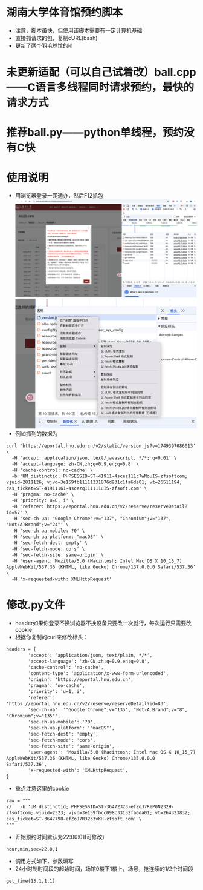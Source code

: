 # 湖南大学体育馆预约脚本
* 注意，脚本虽快，但使用该脚本需要有一定计算机基础
* 直接抓请求的包，复制cURL(bash)
* 更新了两个羽毛球馆的id

# 未更新适配（可以自己试着改）ball.cpp——C语言多线程同时请求预约，最快的请求方式
# 推荐ball.py——python单线程，预约没有C快
# 使用说明
* 用浏览器登录一网通办，然后F12抓包
![alt text](image.png)
![alt text](image-1.png)
* 例如抓到的数据为
```
curl 'https://eportal.hnu.edu.cn/v2/static/version.js?v=1749397086013' \
  -H 'accept: application/json, text/javascript, */*; q=0.01' \
  -H 'accept-language: zh-CN,zh;q=0.9,en;q=0.8' \
  -H 'cache-control: no-cache' \
  -b 'UM_distinctid; PHPSESSID=ST-41911-4scez111c7wNouIS-zfsoftcom; vjuid=2811126; vjvd=3e159fb11111331876d931c1fa6da01; vt=26511194; cas_ticket=ST-41911161-4scezq111111uIS-zfsoft.com' \
  -H 'pragma: no-cache' \
  -H 'priority: u=0, i' \
  -H 'referer: https://eportal.hnu.edu.cn/v2/reserve/reserveDetail?id=57' \
  -H 'sec-ch-ua: "Google Chrome";v="137", "Chromium";v="137", "Not/A)Brand";v="24"' \
  -H 'sec-ch-ua-mobile: ?0' \
  -H 'sec-ch-ua-platform: "macOS"' \
  -H 'sec-fetch-dest: empty' \
  -H 'sec-fetch-mode: cors' \
  -H 'sec-fetch-site: same-origin' \
  -H 'user-agent: Mozilla/5.0 (Macintosh; Intel Mac OS X 10_15_7) AppleWebKit/537.36 (KHTML, like Gecko) Chrome/137.0.0.0 Safari/537.36' \
  -H 'x-requested-with: XMLHttpRequest'
```
# 修改.py文件
* header如果你登录不换浏览器不换设备只要改一次就行，每次运行只需要改cookie
* 根据你复制的curl来修改标头：
```
headers = {
        'accept': 'application/json, text/plain, */*',
        'accept-language': 'zh-CN,zh;q=0.9,en;q=0.8',
        'cache-control': 'no-cache',
        'content-type': 'application/x-www-form-urlencoded',
        'origin': 'https://eportal.hnu.edu.cn',
        'pragma': 'no-cache',
        'priority': 'u=1, i',
        'referer': 'https://eportal.hnu.edu.cn/v2/reserve/reserveDetail?id=83',
        'sec-ch-ua': '"Google Chrome";v="135", "Not-A.Brand";v="8", "Chromium";v="135"',
        'sec-ch-ua-mobile': '?0',
        'sec-ch-ua-platform': '"macOS"',
        'sec-fetch-dest': 'empty',
        'sec-fetch-mode': 'cors',
        'sec-fetch-site': 'same-origin',
        'user-agent': 'Mozilla/5.0 (Macintosh; Intel Mac OS X 10_15_7) AppleWebKit/537.36 (KHTML, like Gecko) Chrome/135.0.0.0 Safari/537.36',
        'x-requested-with': 'XMLHttpRequest',
}
```
* 重点注意这里的cookie
```
raw = """
//   -b 'UM_distinctid; PHPSESSID=ST-36472323-efZoJ7ReP0N232H-zfsoftcom; vjuid=2323; vjvd=3e159fbcc098c33132fa6da01; vt=264323832; cas_ticket=ST-3647798-efZoJ7R3233vKH-zfsoft.com' \
"""
```
* 开始预约时间默认为22:00:01(可修改)
```
hour,min,sec=22,0,1
```
* 调用方式如下，参数填写
* 24小时制时间段的起始时间，场馆0楼下1楼上，场号，抢连续的1/2个时间段     
```
get_time(13,1,1,1)
```



